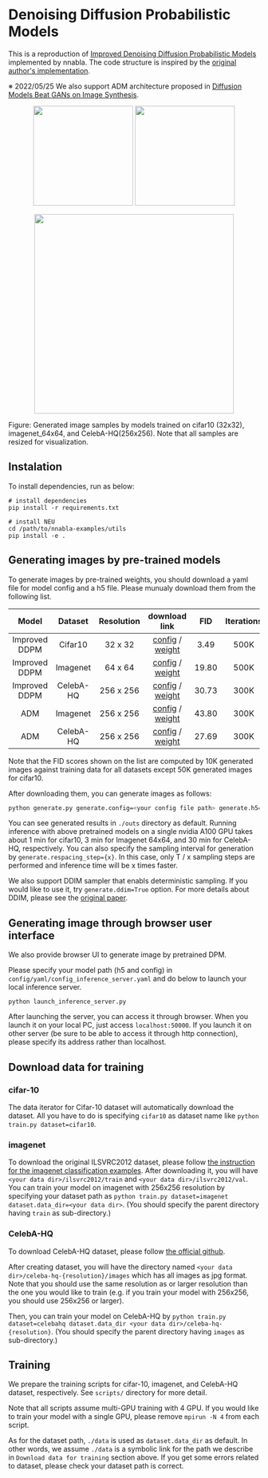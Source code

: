 # Denoising Diffusion Probabilistic Models

This is a reproduction of [Improved Denoising Diffusion Probabilistic Models](http://proceedings.mlr.press/v139/nichol21a/nichol21a.pdf) implemented by nnabla.
The code structure is inspired by the [original author's implementation](https://github.com/openai/improved-diffusion).

※ 2022/05/25
We also support ADM architecture proposed in [Diffusion Models Beat GANs on Image Synthesis](https://papers.nips.cc/paper/2021/file/49ad23d1ec9fa4bd8d77d02681df5cfa-Paper.pdf).

<p align="center">
<img src='imgs/cifar10.png', width="200">
<img src='imgs/imagenet64x64.png', width="200">
</p>
<p align="center">
<img src='imgs/celebahq.png', width="400">
</p>
Figure: Generated image samples by models trained on cifar10 (32x32), imagenet_64x64, and CelebA-HQ(256x256). Note that all samples are resized for visualization.
</p>

## Instalation
To install dependencies, run as below:
```
# install dependencies
pip install -r requirements.txt

# install NEU
cd /path/to/nnabla-examples/utils
pip install -e .
```

## Generating images by pre-trained models
To generate images by pre-trained weights, you should download a yaml file for model config and a h5 file.
Please munualy download them from the following list.

| Model | Dataset | Resolution | download link | FID | Iterations |
| :---: | :---: | :---: | :---: | :---: |  :---: |
| Improved DDPM | Cifar10 | 32 x 32 | [config](https://nnabla.org/pretrained-models/nnabla-examples/diffusion-models/hydra/config_cifar10_32x32.yaml) / [weight](https://nnabla.org/pretrained-models/nnabla-examples/diffusion-models/cifar10_32/params.h5)| 3.49 | 500K |
| Improved DDPM | Imagenet | 64 x 64 | [config](https://nnabla.org/pretrained-models/nnabla-examples/diffusion-models/hydra/config_imagenet_64x64.yaml) / [weight](https://nnabla.org/pretrained-models/nnabla-examples/diffusion-models/imagenet_64/params.h5) | 19.80 | 500K |
| Improved DDPM | CelebA-HQ | 256 x 256 | [config](https://nnabla.org/pretrained-models/nnabla-examples/diffusion-models/hydra/config_celebAHQ_256x256.yaml) / [weight](https://nnabla.org/pretrained-models/nnabla-examples/diffusion-models/celebAHQ_256/params.h5) | 30.73 | 300K |
| ADM | Imagenet | 256 x 256 | [config](https://nnabla.org/pretrained-models/nnabla-examples/diffusion-models/hydra/config_ADM_imagenet_256x256.yaml) / [weight](https://nnabla.org/pretrained-models/nnabla-examples/diffusion-models/ADM_imagenet_256/params.h5) | 43.80 | 300K |
| ADM | CelebA-HQ | 256 x 256 | [config](https://nnabla.org/pretrained-models/nnabla-examples/diffusion-models/hydra/config_ADM_celebAHQ_256x256.yaml) / [weight](https://nnabla.org/pretrained-models/nnabla-examples/diffusion-models/ADM_celebAHQ_256/params.h5) | 27.69 | 300K |

Note that the FID scores shown on the list are computed by 10K generated images against training data for all datasets except 50K generated images for cifar10.

After downloading them, you can generate images as follows:
```bash
python generate.py generate.config=<your config file path> generate.h5=<your h5 file path>
```
You can see generated results in `./outs` directory as default.
Running inference with above pretrained models on a single nvidia A100 GPU takes about 1 min for cifar10, 3 min for Imagenet 64x64, and 30 min for CelebA-HQ, respectively. 
You can also specify the sampling interval for generation by `generate.respacing_step={x}`. In this case, only T / x sampling steps are performed and inference time will be x times faster.

We also support DDIM sampler that enabls deterministic sampling. If you would like to use it, try `generate.ddim=True` option.
For more details about DDIM, please see the [original paper](http://proceedings.mlr.press/v139/nichol21a/nichol21a.pdf).


## Generating image through browser user interface
We also provide browser UI to generate image by pretrained DPM.

Please specify your model path (h5 and config) in `config/yaml/config_inference_server.yaml` and do below to launch your local inference server.
```
python launch_inference_server.py
```

After launching the server, you can access it through browser.
When you launch it on your local PC, just access `localhost:50000`.
If you launch it on other server (be sure to be able to access it through http connection), please specify its address rather than localhost.

## Download data for training

### cifar-10
The data iterator for Cifar-10 dataset will automatically download the dataset.
All you have to do is specifying `cifar10` as dataset name like `python train.py dataset=cifar10`.

### imagenet
To download the original ILSVRC2012 dataset, please follow [the instruction for the imagenet classification examples](https://github.com/sony/nnabla-examples/tree/master/image-classification/imagenet#preparing-imagenet-dataset).
After downloading it, you will have `<your data dir>/ilsvrc2012/train` and `<your data dir>/ilsvrc2012/val`.
You can train your model on imagenet with 256x256 resolution by specifying your dataset path as `python train.py dataset=imagenet dataset.data_dir=<your data dir>`.
(You should specify the parent directory having `train` as sub-directory.)

### CelebA-HQ
To download CelebA-HQ dataset, please follow [the official github](https://github.com/tkarras/progressive_growing_of_gans#preparing-datasets-for-training).

After creating dataset, you will have the directory named `<your data dir>/celeba-hq-{resolution}/images` which has all images as jpg format.
Note that you should use the same resolution as or larger resolution than the one you would like to train (e.g. if you train your model with 256x256, you should use 256x256 or larger).

Then, you can train your model on CelebA-HQ by `python train.py dataset=celebahq dataset.data_dir <your data dir>/celeba-hq-{resolution}`.
(You should specify the parent directory having `images` as sub-directory.)

## Training
We prepare the training scripts for cifar-10, imagenet, and CelebA-HQ dataset, respectively.
See `scripts/` directory for more detail.

Note that all scripts assume multi-GPU training with 4 GPU.
If you would like to train your model with a single GPU, please remove `mpirun -N 4` from each script.

As for the dataset path, `./data` is used as `dataset.data_dir` as default.
In other words, we assume `./data` is a symbolic link for the path we describe in `Download data for training` section above.
If you get some errors related to dataset, please check your dataset path is correct.

